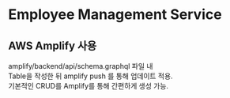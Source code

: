# Employee Management Service

## AWS Amplify 사용
amplify/backend/api/schema.graphql 파일 내  
Table을 작성한 뒤 amplify push 를 통해 업데이트 적용.  
기본적인 CRUD를 Amplify를 통해 간편하게 생성 가능.